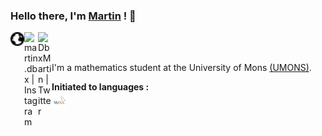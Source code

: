 ### Hello there, I'm [Martin](https://github.com/MartinDbx) ! 👋

<a href="https://martin-dbx.webflow.io">
  <img align="left" alt="MARTIN DBX" width="22px" src="https://raw.githubusercontent.com/iconic/open-iconic/master/svg/globe.svg" />
<a />
<a href="https://www.instagram.com/martin.dbx/">
  <img align="left" alt="martin.dbx | Instagram" width="22px" src="https://cdn.jsdelivr.net/npm/simple-icons@v3/icons/instagram.svg" />
<a />
<a href="https://twitter.com/DbxMartin">
  <img align="left" alt="DbxMartin | Twitter" width="22px" src="https://cdn.jsdelivr.net/npm/simple-icons@v3/icons/twitter.svg" />
<a />
<br />
<br />

I'm a mathematics student at the University of Mons [(UMONS)](https://web.umons.ac.be/fr/).


**Initiated to languages :**
<br />
<img align="left" alt="MySQL" width="26px" src="https://raw.githubusercontent.com/github/explore/80688e429a7d4ef2fca1e82350fe8e3517d3494d/topics/mysql/mysql.png" />
